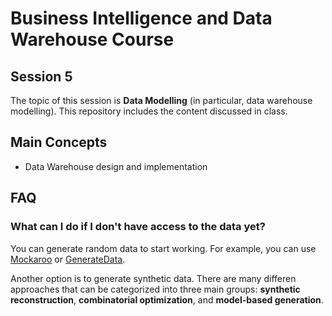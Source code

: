# Business Intelligence and Data Warehouse Course

## Session 5

The topic of this session is **Data Modelling** (in particular, data warehouse modelling). This repository includes the content discussed in class.

## Main Concepts

  - Data Warehouse design and implementation

## FAQ

### What can I do if I don't have access to the data yet?

You can generate random data to start working. For example, you can use [Mockaroo](https://www.mockaroo.com/) or [GenerateData](http://generatedata.com).

Another option is to generate synthetic data. There are many differen approaches that can be categorized into three main groups: **synthetic reconstruction**, **combinatorial optimization**, and **model-based generation**.

